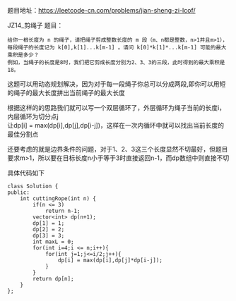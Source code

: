 题目地址：https://leetcode-cn.com/problems/jian-sheng-zi-lcof/  

JZ14_剪绳子 题目：  
```
给你一根长度为 n 的绳子，请把绳子剪成整数长度的 m 段（m、n都是整数，n>1并且m>1），  
每段绳子的长度记为 k[0],k[1]...k[m-1] 。请问 k[0]*k[1]*...k[m-1] 可能的最大乘积是多少？  
例如，当绳子的长度是8时，我们把它剪成长度分别为2、3、3的三段，此时得到的最大乘积是18。  
```
这题可以用动态规划解决，因为对于每一段绳子你总可以分成两段,即你可以用短的绳子的最大长度拼出当前绳子的最大长度  
  
根据这样的的思路我们就可以写一个双层循环了，外层循环为绳子当前的长度i，内层循环为切分点j  
让dp[i] = max(dp[i],dp[j],dp[i-j])，这样在一次内循环中就可以找出当前长度的最佳分割点  

还要考虑的就是边界条件的问题，对于1、2、3这三个长度显然不切最好，但题目要求m>1，所以要在目标长度n小于等于3时直接返回n-1，而dp数组中则直接不切  

具体代码如下
```
class Solution {
public:
    int cuttingRope(int n) {
        if(n <= 3)
            return n-1;
        vector<int> dp(n+1);
        dp[1] = 1;
        dp[2] = 2;
        dp[3] = 3;
        int maxL = 0;
        for(int i=4;i <= n;i++){
            for(int j=1;j<=i/2;j++){
                dp[i] = max(dp[i],dp[j]*dp[i-j]);
            }
        }
        return dp[n];
    }
};
```

